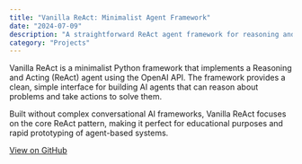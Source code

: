 ```yaml
---
title: "Vanilla ReAct: Minimalist Agent Framework"
date: "2024-07-09"
description: "A straightforward ReAct agent framework for reasoning and acting"
category: "Projects"
---
```


Vanilla ReAct is a minimalist Python framework that implements a Reasoning and Acting (ReAct) agent using the OpenAI API. The framework provides a clean, simple interface for building AI agents that can reason about problems and take actions to solve them.

Built without complex conversational AI frameworks, Vanilla ReAct focuses on the core ReAct pattern, making it perfect for educational purposes and rapid prototyping of agent-based systems.

[View on GitHub](https://github.com/alexandernodeland/vanilla-react)
